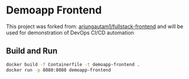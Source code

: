 # Demoapp Frontend
This project was forked from: [arjungautam1/fullstack-frontend](https://github.com/arjungautam1/fullstack-frontend) and will be used for demonstration of DevOps CI/CD automation

## Build and Run
```sh
docker build -f Containerfile -t demoapp-frontend .
docker run -p 8080:8080 demoapp-frontend
```
